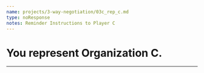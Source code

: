 ```yaml
---
name: projects/3-way-negotiation/03c_rep_c.md
type: noResponse
notes: Reminder Instructions to Player C
---
```


# You represent Organization C.

---
